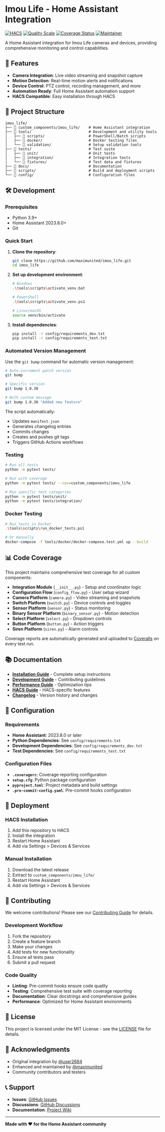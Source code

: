 
# Imou Life - Home Assistant Integration

[![HACS](https://img.shields.io/badge/HACS-Default-orange.svg)](https://github.com/custom-components/hacs)
[![Quality Scale](https://img.shields.io/badge/Quality%20Scale-Platinum-brightgreen.svg)](https://github.com/custom-components/hacs#quality-scale)
[![Coverage Status](https://coveralls.io/repos/github/maximunited/imou_life/badge.svg?branch=master)](https://coveralls.io/github/maximunited/imou_life?branch=master)
[![Maintainer](https://img.shields.io/badge/maintainer-@maximunited-blue.svg)](https://github.com/maximunited)

A Home Assistant integration for Imou Life cameras and devices, providing comprehensive monitoring and control capabilities.

## 🚀 Features

- **Camera Integration**: Live video streaming and snapshot capture
- **Motion Detection**: Real-time motion alerts and notifications
- **Device Control**: PTZ control, recording management, and more
- **Automation Ready**: Full Home Assistant automation support
- **HACS Compatible**: Easy installation through HACS

## 📁 Project Structure

```
imou_life/
├── 📁 custom_components/imou_life/    # Home Assistant integration
├── 📁 tools/                          # Development and utility tools
│   ├── 📁 scripts/                    # PowerShell/Batch scripts
│   ├── 📁 docker/                     # Docker testing files
│   └── 📁 validation/                 # Setup validation tools
├── 📁 tests/                          # Test suite
│   ├── 📁 unit/                       # Unit tests
│   ├── 📁 integration/                # Integration tests
│   └── 📁 fixtures/                   # Test data and fixtures
├── 📁 docs/                           # Documentation
├── 📁 scripts/                        # Build and deployment scripts
└── 📁 config/                         # Configuration files
```

## 🛠️ Development

### Prerequisites

- Python 3.9+
- Home Assistant 2023.8.0+
- Git

### Quick Start

1. **Clone the repository**:
   ```bash
   git clone https://github.com/maximunited/imou_life.git
   cd imou_life
   ```

2. **Set up development environment**:
   ```bash
   # Windows
   .\tools\scripts\activate_venv.bat

   # PowerShell
   .\tools\scripts\activate_venv.ps1

   # Linux/macOS
   source venv/bin/activate
   ```

3. **Install dependencies**:
   ```bash
   pip install -r config/requirements_dev.txt
   pip install -r config/requirements_test.txt
   ```

### Automated Version Management

Use the `git bump` command for automatic version management:

```bash
# Auto-increment patch version
git bump

# Specific version
git bump 1.0.30

# With custom message
git bump 1.0.30 "Added new feature"
```

The script automatically:
- Updates `manifest.json`
- Generates changelog entries
- Commits changes
- Creates and pushes git tags
- Triggers GitHub Actions workflows

### Testing

```bash
# Run all tests
python -m pytest tests/

# Run with coverage
python -m pytest tests/ --cov=custom_components/imou_life

# Run specific test categories
python -m pytest tests/unit/
python -m pytest tests/integration/
```

### Docker Testing

```bash
# Run tests in Docker
.\tools\scripts\run_docker_tests.ps1

# Or manually
docker-compose -f tools/docker/docker-compose.test.yml up --build
```

## 📊 Code Coverage

This project maintains comprehensive test coverage for all custom components:

- **Integration Module** (`__init__.py`) - Setup and coordinator logic
- **Configuration Flow** (`config_flow.py`) - User setup wizard
- **Camera Platform** (`camera.py`) - Video streaming and snapshots
- **Switch Platform** (`switch.py`) - Device controls and toggles
- **Sensor Platform** (`sensor.py`) - Status monitoring
- **Binary Sensor Platform** (`binary_sensor.py`) - Motion detection
- **Select Platform** (`select.py`) - Dropdown controls
- **Button Platform** (`button.py`) - Action triggers
- **Siren Platform** (`siren.py`) - Alarm controls

Coverage reports are automatically generated and uploaded to [Coveralls](https://coveralls.io/github/maximunited/imou_life) on every test run.

## 📚 Documentation

- **[Installation Guide](docs/README.md)** - Complete setup instructions
- **[Development Guide](docs/DEVELOPMENT.md)** - Contributing guidelines
- **[Performance Guide](docs/PERFORMANCE_TROUBLESHOOTING.md)** - Optimization tips
- **[HACS Guide](docs/HACS_ENHANCEMENTS.md)** - HACS-specific features
- **[Changelog](docs/CHANGELOG.md)** - Version history and changes

## 🔧 Configuration

### Requirements

- **Home Assistant**: 2023.8.0 or later
- **Python Dependencies**: See `config/requirements.txt`
- **Development Dependencies**: See `config/requirements_dev.txt`
- **Test Dependencies**: See `config/requirements_test.txt`

### Configuration Files

- **`.coveragerc`**: Coverage reporting configuration
- **`setup.cfg`**: Python package configuration
- **`pyproject.toml`**: Project metadata and build settings
- **`.pre-commit-config.yaml`**: Pre-commit hooks configuration

## 🚀 Deployment

### HACS Installation

1. Add this repository to HACS
2. Install the integration
3. Restart Home Assistant
4. Add via Settings > Devices & Services

### Manual Installation

1. Download the latest release
2. Extract to `custom_components/imou_life/`
3. Restart Home Assistant
4. Add via Settings > Devices & Services

## 🤝 Contributing

We welcome contributions! Please see our [Contributing Guide](docs/CONTRIBUTING.md) for details.

### Development Workflow

1. Fork the repository
2. Create a feature branch
3. Make your changes
4. Add tests for new functionality
5. Ensure all tests pass
6. Submit a pull request

### Code Quality

- **Linting**: Pre-commit hooks ensure code quality
- **Testing**: Comprehensive test suite with coverage reporting
- **Documentation**: Clear docstrings and comprehensive guides
- **Performance**: Optimized for Home Assistant environments

## 📄 License

This project is licensed under the MIT License - see the [LICENSE](LICENSE) file for details.

## 🙏 Acknowledgments

- Original integration by [@user2684](https://github.com/user2684)
- Enhanced and maintained by [@maximunited](https://github.com/maximunited)
- Community contributors and testers

## 📞 Support

- **Issues**: [GitHub Issues](https://github.com/maximunited/imou_life/issues)
- **Discussions**: [GitHub Discussions](https://github.com/maximunited/imou_life/discussions)
- **Documentation**: [Project Wiki](https://github.com/maximunited/imou_life/wiki)

---

**Made with ❤️ for the Home Assistant community**
